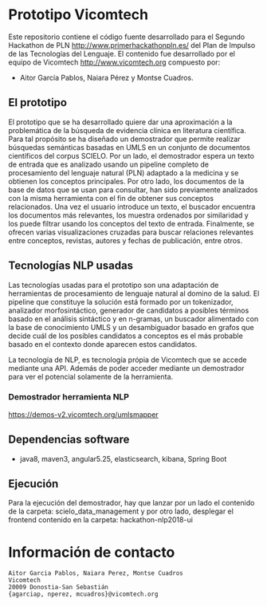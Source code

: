 # Prototipo Vicomtech


Este repositorio contiene el código fuente desarrollado para el Segundo Hackathon de PLN <http://www.primerhackathonpln.es/> del Plan de Impulso de las Tecnologías del Lenguaje. El contenido fue desarrollado por el equipo de Vicomtech <http://www.vicomtech.org> compuesto por:

+ Aitor García Pablos, Naiara Pérez y Montse Cuadros.

## El prototipo 

El prototipo que se ha desarrollado quiere dar una aproximación a la problemática de la búsqueda de evidencia clínica en literatura científica. Para tal propósito se ha diseñado un demostrador que permite realizar búsquedas semánticas basadas en UMLS en un conjunto de documentos científicos del corpus SCIELO. Por un lado, el demostrador espera un texto de entrada que es analizado usando un pipeline completo de procesamiento del lenguaje natural (PLN) adaptado a la medicina y se obtienen los conceptos principales. Por otro lado, los documentos de la base de datos que se usan para consultar, han sido previamente analizados con la misma herramienta con el fin de obtener sus conceptos relacionados. Una vez el usuario introduce un texto, el buscador encuentra los documentos más relevantes, los muestra ordenados por similaridad y los puede filtrar usando los conceptos del texto de entrada. Finalmente, se ofrecen varias visualizaciones cruzadas para buscar relaciones relevantes entre conceptos, revistas, autores y fechas de publicación, entre otros.

## Tecnologías NLP usadas

Las tecnologías usadas para el prototipo son una adaptación de herramientas de procesamiento de lenguaje natural al domino de la salud. El pipeline que constituye la solución está formado por un tokenizador, analizador morfosintáctico, generador de candidatos a posibles términos basado en el análisis sintáctico y en n-gramas, un buscador alimentado con la base de conocimiento UMLS y un desambiguador basado en grafos que decide cuál de los posibles candidatos a conceptos es el más probable basado en el contexto donde aparecen estos candidatos.

La tecnología de NLP, es tecnología própia de Vicomtech que se accede mediante una API. Además de poder acceder mediante un demostrador para ver el potencial solamente de la herramienta. 

### Demostrador herramienta NLP

https://demos-v2.vicomtech.org/umlsmapper


## Dependencias software

+ java8, maven3, angular5.25, elasticsearch, kibana, Spring Boot

## Ejecución

Para la ejecución del demostrador, hay que lanzar por un lado el contenido de la carpeta: scielo_data_management 
y por otro lado, desplegar el frontend contenido en la carpeta: hackathon-nlp2018-ui

# Información de contacto

````shell
Aitor Garcia Pablos, Naiara Perez, Montse Cuadros
Vicomtech
20009 Donostia-San Sebastián
{agarciap, nperez, mcuadros}@vicomtech.org
````
